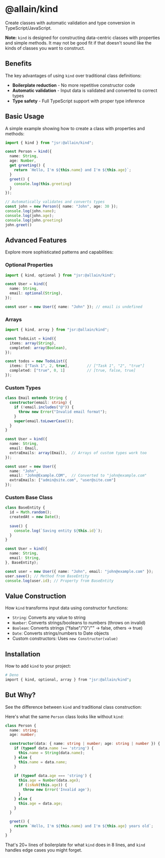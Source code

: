 # @allain/kind

Create classes with automatic validation and type conversion in TypeScript/JavaScript.

**Note:** `kind` is designed for constructing data-centric classes with properties and simple methods. It may not be good fit if that doesn't sound like the kinds of classes you want to construct.

## Benefits

The key advantages of using `kind` over traditional class definitions:

- **Boilerplate reduction** - No more repetitive constructor code
- **Automatic validation** - Input data is validated and converted to correct types  
- **Type safety** - Full TypeScript support with proper type inference

## Basic Usage

A simple example showing how to create a class with properties and methods:

```typescript
import { kind } from "jsr:@allain/kind";

const Person = kind({
  name: String,
  age: Number,
  get greeting() {
    return `Hello, I'm ${this.name} and I'm ${this.age}`;
  }
  greet() {
    console.log(this.greeting)
  }
});

// Automatically validates and converts types
const john = new Person({ name: "John", age: 30 });
console.log(john.name); 
console.log(john.age);  
console.log(john.greeting)
john.greet()
```

## Advanced Features

Explore more sophisticated patterns and capabilities:

### Optional Properties
```typescript
import { kind, optional } from "jsr:@allain/kind";

const User = kind({
  name: String,
  email: optional(String),
});

const user = new User({ name: "John" }); // email is undefined
```

### Arrays
```typescript
import { kind, array } from "jsr:@allain/kind";

const TodoList = kind({
  items: array(String),
  completed: array(Boolean),
});

const todos = new TodoList({
  items: ["Task 1", 2, true],        // ["Task 1", "2", "true"]
  completed: ["true", 0, 1]          // [true, false, true]
});
```

### Custom Types
```typescript
class Email extends String {
  constructor(email: string) {
    if (!email.includes("@")) {
      throw new Error("Invalid email format");
    }
    super(email.toLowerCase());
  }
}

const User = kind({
  name: String,
  email: Email,
  extraEmails: array(Email),  // Arrays of custom types work too
});

const user = new User({
  name: "John",
  email: "John@Example.COM",  // Converted to "john@example.com"
  extraEmails: ["admin@site.com", "user@site.com"]
});
```

### Custom Base Class
```typescript
class BaseEntity {
  id = Math.random();
  createdAt = new Date();
  
  save() {
    console.log(`Saving entity ${this.id}`);
  }
}

const User = kind({
  name: String,
  email: String,
}, BaseEntity);

const user = new User({ name: "John", email: "john@example.com" });
user.save(); // Method from BaseEntity
console.log(user.id); // Property from BaseEntity
```

## Value Construction

How `kind` transforms input data using constructor functions:

- `String`: Converts any value to string
- `Number`: Converts strings/booleans to numbers (throws on invalid)
- `Boolean`: Converts strings ("false"/"0"/"" → false, others → true)
- `Date`: Converts strings/numbers to Date objects
- Custom constructors: Uses `new Constructor(value)`

## Installation

How to add `kind` to your project:

```bash
# Deno
import { kind, optional, array } from "jsr:@allain/kind";
```

## But Why?

See the difference between `kind` and traditional class construction:

Here's what the same `Person` class looks like without `kind`:

```typescript
class Person {
  name: string;
  age: number;

  constructor(data: { name: string | number; age: string | number }) {
    if (typeof data.name !== 'string') {
      this.name = String(data.name);
    } else {
      this.name = data.name;
    }
    
    if (typeof data.age === 'string') {
      this.age = Number(data.age);
      if (isNaN(this.age)) {
        throw new Error('Invalid age');
      }
    } else {
      this.age = data.age;
    }
  }

  greet() {
    return `Hello, I'm ${this.name} and I'm ${this.age} years old`;
  }
}
```

That's 20+ lines of boilerplate for what `kind` does in 8 lines, and `kind` handles edge cases you might forget.
